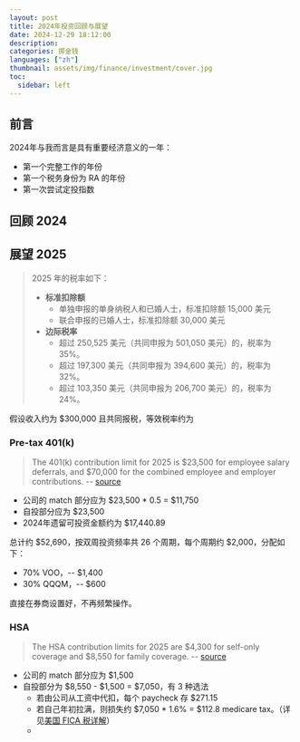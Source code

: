 ```yaml
---
layout: post
title: 2024年投资回顾与展望
date: 2024-12-29 18:12:00
description: 
categories: 掷金钱
languages: ["zh"]
thumbnail: assets/img/finance/investment/cover.jpg
toc:
  sidebar: left
---
```


## 前言

2024年与我而言是具有重要经济意义的一年：
- 第一个完整工作的年份
- 第一个税务身份为 RA 的年份
- 第一次尝试定投指数

## 回顾 2024


## 展望 2025

> 2025 年的税率如下：
> - **标准扣除额**
>   - 单独申报的单身纳税人和已婚人士，标准扣除额 15,000 美元
>   - 联合申报的已婚人士，标准扣除额 30,000 美元
> - **边际税率**
>   - 超过 250,525 美元（共同申报为 501,050 美元）的，税率为 35%。
>   - 超过 197,300 美元（共同申报为 394,600 美元）的，税率为 32%。
>   - 超过 103,350 美元（共同申报为 206,700 美元）的，税率为 24%。

假设收入约为 $300,000 且共同报税，等效税率约为 
### Pre-tax 401(k)
> The 401(k) contribution limit for 2025 is $23,500 for employee salary deferrals, and $70,000 for the combined employee and employer contributions.
> -- [source](https://www.fidelity.com/learning-center/smart-money/401k-contribution-limits#:~:text=401(k)%20contribution%20limits%20for%202025,%247%2C500%20in%20catch%2Dup%20contributions.)

- 公司的 match 部分应为 $23,500 * 0.5 = $11,750
- 自投部分应为 $23,500
- 2024年遗留可投资金额约为 $17,440.89

总计约 $52,690，按双周投资频率共 26 个周期，每个周期约 $2,000，分配如下：
- 70% VOO，-- $1,400
- 30% QQQM，-- $600 

直接在券商设置好，不再频繁操作。

### HSA
> The HSA contribution limits for 2025 are $4,300 for self-only coverage and $8,550 for family coverage.
> -- [source](https://www.fidelity.com/learning-center/smart-money/hsa-contribution-limits)

- 公司的 match 部分应为 $1,500
- 自投部分为 $8,550 - $1,500 = $7,050，有 3 种选法
  - 若由公司从工资中代扣，每个 paycheck 存 $271.15
  - 若自己年初拉满，则损失约 $7,050 * 1.6% = $112.8 medicare tax。（详见<a href="{{ '掷金钱/2024/what-is-fica/#medicare' | prepend: '/blog/' | prepend: site.baseurl}}">美国 FICA 税详解</a>）
  - 